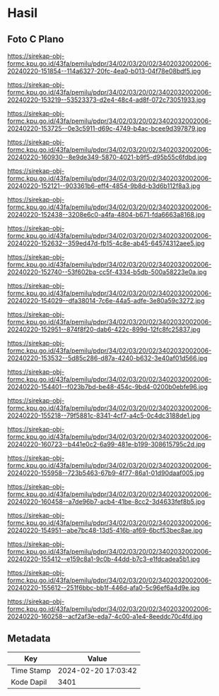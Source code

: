 # Hasil

## Foto C Plano

https://sirekap-obj-formc.kpu.go.id/43fa/pemilu/pdpr/34/02/03/20/02/3402032002006-20240220-151854--114a6327-20fc-4ea0-b013-04f78e08bdf5.jpg

https://sirekap-obj-formc.kpu.go.id/43fa/pemilu/pdpr/34/02/03/20/02/3402032002006-20240220-153219--53523373-d2e4-48c4-ad8f-072c73051933.jpg

https://sirekap-obj-formc.kpu.go.id/43fa/pemilu/pdpr/34/02/03/20/02/3402032002006-20240220-153725--0e3c5911-d69c-4749-b4ac-bcee9d397879.jpg

https://sirekap-obj-formc.kpu.go.id/43fa/pemilu/pdpr/34/02/03/20/02/3402032002006-20240220-160930--8e9de349-5870-4021-b9f5-d95b55c6fdbd.jpg

https://sirekap-obj-formc.kpu.go.id/43fa/pemilu/pdpr/34/02/03/20/02/3402032002006-20240220-152121--903361b6-eff4-4854-9b8d-b3d6b112f8a3.jpg

https://sirekap-obj-formc.kpu.go.id/43fa/pemilu/pdpr/34/02/03/20/02/3402032002006-20240220-152438--3208e6c0-a4fa-4804-b671-fda6663a8168.jpg

https://sirekap-obj-formc.kpu.go.id/43fa/pemilu/pdpr/34/02/03/20/02/3402032002006-20240220-152632--359ed47d-fb15-4c8e-ab45-64574312aee5.jpg

https://sirekap-obj-formc.kpu.go.id/43fa/pemilu/pdpr/34/02/03/20/02/3402032002006-20240220-152740--53f602ba-cc5f-4334-b5db-500a58223e0a.jpg

https://sirekap-obj-formc.kpu.go.id/43fa/pemilu/pdpr/34/02/03/20/02/3402032002006-20240220-154029--dfa38014-7c6e-44a5-adfe-3e80a59c3272.jpg

https://sirekap-obj-formc.kpu.go.id/43fa/pemilu/pdpr/34/02/03/20/02/3402032002006-20240220-152951--874f8f20-dab6-422c-899d-12fc8fc25837.jpg

https://sirekap-obj-formc.kpu.go.id/43fa/pemilu/pdpr/34/02/03/20/02/3402032002006-20240220-153532--5d85c286-d87a-4240-b632-3e40af01d566.jpg

https://sirekap-obj-formc.kpu.go.id/43fa/pemilu/pdpr/34/02/03/20/02/3402032002006-20240220-154401--f023b7bd-be48-454c-9bd4-0200b0ebfe96.jpg

https://sirekap-obj-formc.kpu.go.id/43fa/pemilu/pdpr/34/02/03/20/02/3402032002006-20240220-155218--79f5881c-8341-4cf7-a4c5-0c4dc3188de1.jpg

https://sirekap-obj-formc.kpu.go.id/43fa/pemilu/pdpr/34/02/03/20/02/3402032002006-20240220-160723--b441e0c2-6a99-481e-b199-308615795c2d.jpg

https://sirekap-obj-formc.kpu.go.id/43fa/pemilu/pdpr/34/02/03/20/02/3402032002006-20240220-155958--723b5463-67b9-4f77-86a1-01d90daaf005.jpg

https://sirekap-obj-formc.kpu.go.id/43fa/pemilu/pdpr/34/02/03/20/02/3402032002006-20240220-160458--a7de96b7-acb4-41be-8cc2-3d4633fef8b5.jpg

https://sirekap-obj-formc.kpu.go.id/43fa/pemilu/pdpr/34/02/03/20/02/3402032002006-20240220-154951--abe7bc48-13d5-416b-af69-6bcf53bec8ae.jpg

https://sirekap-obj-formc.kpu.go.id/43fa/pemilu/pdpr/34/02/03/20/02/3402032002006-20240220-155412--e159c8a1-9c0b-44dd-b7c3-e1fdcadea5b1.jpg

https://sirekap-obj-formc.kpu.go.id/43fa/pemilu/pdpr/34/02/03/20/02/3402032002006-20240220-155612--251f6bbc-bb1f-446d-afa0-5c96ef6a4d9e.jpg

https://sirekap-obj-formc.kpu.go.id/43fa/pemilu/pdpr/34/02/03/20/02/3402032002006-20240220-160258--acf2af3e-eda7-4c00-a1e4-8eeddc70c4fd.jpg


## Metadata

| Key        | Value               |
| ---------- | ------------------- |
| Time Stamp | 2024-02-20 17:03:42 |
| Kode Dapil | 3401                |



